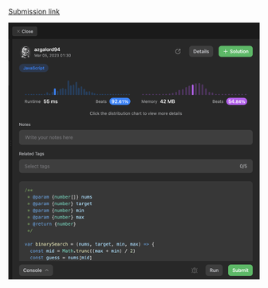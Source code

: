 [Submission link](https://leetcode.com/problems/search-insert-position/solutions/3257325/search-insert-position-binary-search-javascript-solution/)

![image info](./screen.png)
